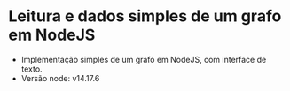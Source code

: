 # Leitura e dados simples de um grafo em NodeJS
- Implementação simples de um grafo em NodeJS, com interface de texto.
- Versão node: v14.17.6
